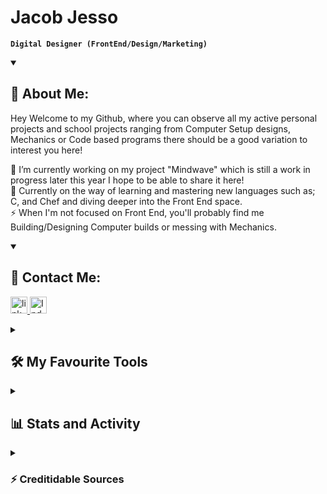 # Jacob Jesso

**`Digital Designer (FrontEnd/Design/Marketing)`**
<details open>
  <summary><h2>📘 About Me:</h2></summary>
  <p>
    Hey Welcome to my Github, where you can observe all my active personal projects and school projects ranging from Computer Setup designs, Mechanics or Code based programs there should be a good variation to interest you here!

🔭 I’m currently working on my project "Mindwave" which is still a work in progress later this year I hope to be able to share it here! <br/>
🌱 Currently on the way of learning and mastering new languages such as; C, and Chef and diving deeper into the Front End space. <br/>
⚡ When I'm not focused on Front End, you'll probably find me Building/Designing Computer builds or messing with Mechanics. <br/>
  </p>
</details>

<details open>
<summary><h2>💬 Contact Me:</h2></summary>

  <p>
     <a href="https://www.linkedin.com/in/jacob-jesso-4485ab2a9" target="_blank">
    <img src="https://img.shields.io/static/v1?message=LinkedIn&logo=linkedin&label=&color=0077B5&logoColor=white&labelColor=" height="27" alt="linkedin logo"  />
  </a>
     <a href="https://profile.indeed.com/?hl=en_CA&co=CA&from=gnav-homepage" target="_blank">
    <img src="https://img.shields.io/badge/indeed-003A9B?&logo=indeed&logoColor=white" height="27" alt="Indeed logo"  />
  </a>
  </p>
</details>

<details>
  <summary><h2>🛠️ My Favourite Tools</h2></summary>
  <h3>👨‍💻 Programming and Markup Languages</h3>

  <p>
    <img alt="CSS" src="https://img.shields.io/badge/CSS-1572B6.svg?logo=css3&logoColor=white" height="27" />
    <img alt="HTML" src="https://img.shields.io/badge/HTML-E34F26.svg?logo=html5&logoColor=white" height="27" />
    <img alt="Node.js" src="https://img.shields.io/badge/Node.js-43853D.svg?logo=node.js&logoColor=white" height="27" />
    <img alt="Python" src="https://img.shields.io/badge/Python-14354C.svg?logo=python&logoColor=white" height="27" />
    <img alt="Lua" src="https://img.shields.io/badge/lua-%232C2D72.svg?&logo=lua&logoColor=white" height="27" />
    <img alt="JavaScript" src="https://img.shields.io/badge/JavaScript-F7DF1E.svg?logo=javascript&logoColor=black" height="27" />
    <img alt="Markdown" src="https://img.shields.io/badge/markdown-%23000000.svg?&logo=markdown&logoColor=white" height="27" />
    <img alt="TypeScript" src="https://img.shields.io/badge/typescript-%23007ACC.svg?&logo=typescript&logoColor=white" height="27" />
    <img alt="Bash" src="https://img.shields.io/badge/Bash-121011.svg?logo=gnu-bash&logoColor=white" height="27" />
    <img alt="Chef" src="https://img.shields.io/badge/Chef-F09820?logo=chef&logoColor=fff&style=flat" height="27" />
    <img alt="EJS" src="https://img.shields.io/badge/EJS-B4CA65?logo=ejs&logoColor=fff&style=flat" height="27" />
    <img alt="Java" src="https://img.shields.io/badge/java-%23ED8B00.svg?&logo=openjdk&logoColor=white" height="27" />
    <img alt="CSS3" src="https://img.shields.io/badge/CSS3-1572B6?logo=css3&logoColor=fff&style=flat" height="27" />
  </p>
  
  <h3>💻 Software and Tools</h3>

  <p>
    <img alt="Adobe" src="https://img.shields.io/badge/adobe-%23FF0000.svg?&logo=adobe&logoColor=white" height="27" />
    <img alt="GitHub Desktop" src="https://img.shields.io/badge/GitHub%20Desktop-8034A9.svg?logo=github&logoColor=white" height="27" />
    <img alt="Git" src="https://img.shields.io/badge/Git-F05033.svg?logo=git&logoColor=white" height="27" />
    <img alt="OBS Studio" src="https://img.shields.io/badge/-OBS-302E31?logo=obs-studio&logoColor=white" height="27" />
    <img alt="Visual Studio Code" src="https://img.shields.io/badge/Visual%20Studio%20Code-0078d7.svg?logo=visual-studio-code&logoColor=white" height="27" />
    <img alt="Stack Overflow" src="https://img.shields.io/badge/-Stack%20Overflow-FE7A16?logo=stack-overflow&logoColor=white" height="27" />
    <img alt="Discord" src="https://img.shields.io/badge/-Discord-5865F2.svg?logo=discord&logoColor=white" height="27" />
    <img alt="Figma" src="https://img.shields.io/badge/figma-%23F24E1E.svg?logo=figma&logoColor=white" height="27" />
    <img alt="Blender" src="https://img.shields.io/badge/blender-%23F5792A.svg?&logo=blender&logoColor=white" height="27" />
    <img alt="Canva" src="https://img.shields.io/badge/Canva-%2300C4CC.svg?&logo=Canva&logoColor=white" height="27" />
    <img alt="PyCharm" src="https://img.shields.io/badge/pycharm-143?&logo=pycharm&logoColor=black&color=black&labelColor=green" height="27" />
    <img alt="macOS" src="https://img.shields.io/badge/mac%20os-000000?&logo=macos&logoColor=F0F0F0" height="27" />
    <img alt="iOS" src="https://img.shields.io/badge/iOS-000000?&logo=ios&logoColor=white" height="27" />
    <img alt="Windows" src="https://img.shields.io/badge/Windows-0078D6?&logo=windows&logoColor=white" height="27" />
    <img alt="Opera" src="https://img.shields.io/badge/Opera-FF1B2D?&logo=Opera&logoColor=white" height="27" />
    <img alt="Safari" src="https://img.shields.io/badge/Safari-000000?&logo=Safari&logoColor=white" height="27" />
    <img alt="ChatGPT" src="https://img.shields.io/badge/chatGPT-74aa9c?&logo=openai&logoColor=white" height="27" />
    <img alt="AMD" src="https://img.shields.io/badge/AMD-ED1C24?logo=amd&logoColor=fff&style=flat" height="27" />
    <img alt="Shopify" src="https://img.shields.io/badge/Shopify-7AB55C?logo=shopify&logoColor=fff&style=flat" height="27" />
    <img alt="Trello" src="https://img.shields.io/badge/Trello-0052CC?logo=trello&logoColor=fff&style=flat" height="27" />
    <img alt="Framer" src="https://img.shields.io/badge/Framer-05F?logo=framer&logoColor=fff&style=flat" height="27" />
  </p>
</details>

<details>
  <summary><h2>📊 Stats and Activity</h2></summary>
<p>
      <!-- Use https://streak-stats.demolab.com or self-host with your own Vercel app - visit https://git.io/streak-stats for instructions -->
  <h3>🔥 Streak Stats</h3>
  
  <p align="Left">
    <img height="180cm" src="https://github-readme-streak-stats.herokuapp.com/?user=JeeecobTheAlien&theme=aura-dark&hide_border=true"/>
  </p>
    </a>
    <p>🔥 Get streak stats for your profile at <a href="https://git.io/streak-stats">git.io/streak-stats</a></p>
</p>
  
<h3>💻 Github Profile Stats</h3>

<p align="Left">
<img height="180em" src="https://github-readme-stats.vercel.app/api?username=JeeecobTheAlien&theme=aura_dark&count_private=true&hide_border=true&show_icons=true" align = "center"/>
<img height="180em" src="https://github-readme-stats.vercel.app/api/top-langs?username=JeeecobTheAlien&theme=aura_dark&show_icons=true&hide_border=true&locale=en&layout=compact" align = "center"/>
</p>

<b>Note:</b> Top languages is only a metric of the languages my public code consists of and doesn't reflect experience or skill level.
</details>

<details>
  <summary><h3>⚡ Creditidable Sources</h3></summary>
  
<-- Some badges are from; http://github.com/Ileriayo/markdown-badges --> <br/>
<-- And from; https://badges.pages.dev --> <br/>
<-- Stat Cards; https://github.com/anuraghazra/github-readme-stats?tab=readme-ov-file#github-stats-card --> <br/>
<-- Various Repository Help; https://github.com/DenverCoder1 --> <br/>

</details>
